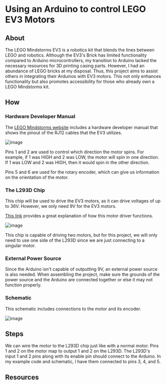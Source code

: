 # Using an Arduino to control LEGO EV3 Motors

## About

The LEGO Mindstorms EV3 is a robotics kit that blends the lines between LEGO and robotics. Although the EV3's Brick has limited functionality compared to Arduino microcontrollers, my transition to Arduino lacked the necessary resources for 3D printing casing parts. However, I had an abundance of LEGO bricks at my disposal. Thus, this project aims to assist others in integrating their Arduinos with EV3 motors. This not only enhances functionality but also promotes accessibility for those who already own a LEGO Mindstorms kit.

## How

### Hardware Developer Manual

The [LEGO Mindstorms website](https://education.lego.com/en-us/product-resources/mindstorms-ev3/downloads/developer-kits#ev3-hardware-developer-kit) includes a hardware developer manual that shows the pinout of the RJ12 cables that the EV3 utilizes. 

![image](https://github.com/VinsonOi/ArduinoToLEGO/assets/30189257/bc7275f2-7d74-4d44-a0f3-d124374ff1d6)

Pins 1 and 2 are used to control which direction the motor spins. For example, if 1 was HIGH and 2 was LOW, the motor will spin in one direction. If 1 was LOW and 2 was HIGH, then it would spin in the other direction. 

Pins 5 and 6 are used for the rotary encoder, which can give us information on the orientation of the motor. 

### The L293D Chip

This chip will be used to drive the EV3 motors, as it can drive voltages of up to 36V. However, we only need 9V for the EV3 motors.

[This link](https://www.robotix.in/tutorial/auto/motor_driver/) provides a great explanation of how this motor driver functions. 

![image](https://github.com/VinsonOi/ArduinoToLEGO/assets/30189257/7980f1d7-6336-4dcd-92a4-360ae3bbc679)

This chip is capable of driving two motors, but for this project, we will only need to use one side of the L293D since we are just connecting to a singular motor.

### External Power Source

Since the Arduino isn't capable of outputting 9V, an external power source is also needed. When assembling the project, make sure the grounds of the power source and the Arduino are connected together or else it may not function properly. 

### Schematic

This schematic includes connections to the motor and its encoder.

![image](https://github.com/VinsonOi/ArduinoToLEGO/assets/30189257/bc7f618f-4df0-4fd0-b1e1-76a68a82ded9)

## Steps

We can wire the motor to the L293D chip just like with a normal motor. Pins 1 and 2 on the motor map to output 1 and 2 on the L293D. The L293D's input 1 and 2 pins along with its enable pin should connect to the Arduino. In my example code and schematic, I have them connected to pins 3, 4, and 5.

## Resources

